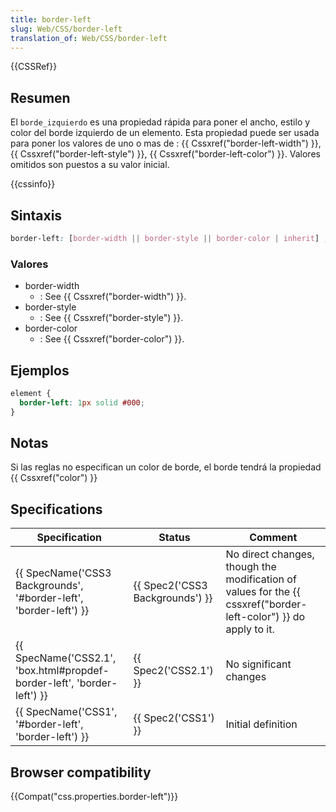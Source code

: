 ```yaml
---
title: border-left
slug: Web/CSS/border-left
translation_of: Web/CSS/border-left
---
```

{{CSSRef}}

## Resumen

El `borde_izquierdo` es una propiedad rápida para poner el ancho, estilo y color del borde izquierdo de un elemento. Esta propiedad puede ser usada para poner los valores de uno o mas de : {{ Cssxref("border-left-width") }}, {{ Cssxref("border-left-style") }}, {{ Cssxref("border-left-color") }}. Valores omitidos son puestos a su valor inicial.

{{cssinfo}}

## Sintaxis

```css
border-left: [border-width || border-style || border-color | inherit] ;
```

### Valores

- border-width
  - : See {{ Cssxref("border-width") }}.
- border-style
  - : See {{ Cssxref("border-style") }}.
- border-color
  - : See {{ Cssxref("border-color") }}.

## Ejemplos

```css
element {
  border-left: 1px solid #000;
}
```

## Notas

Si las reglas no especifican un color de borde, el borde tendrá la propiedad {{ Cssxref("color") }}

## Specifications

| Specification                                                                                    | Status                                   | Comment                                                                                                                   |
| ------------------------------------------------------------------------------------------------ | ---------------------------------------- | ------------------------------------------------------------------------------------------------------------------------- |
| {{ SpecName('CSS3 Backgrounds', '#border-left', 'border-left') }}         | {{ Spec2('CSS3 Backgrounds') }} | No direct changes, though the modification of values for the {{ cssxref("border-left-color") }} do apply to it. |
| {{ SpecName('CSS2.1', 'box.html#propdef-border-left', 'border-left') }} | {{ Spec2('CSS2.1') }}             | No significant changes                                                                                                    |
| {{ SpecName('CSS1', '#border-left', 'border-left') }}                         | {{ Spec2('CSS1') }}                 | Initial definition                                                                                                        |

## Browser compatibility

{{Compat("css.properties.border-left")}}
